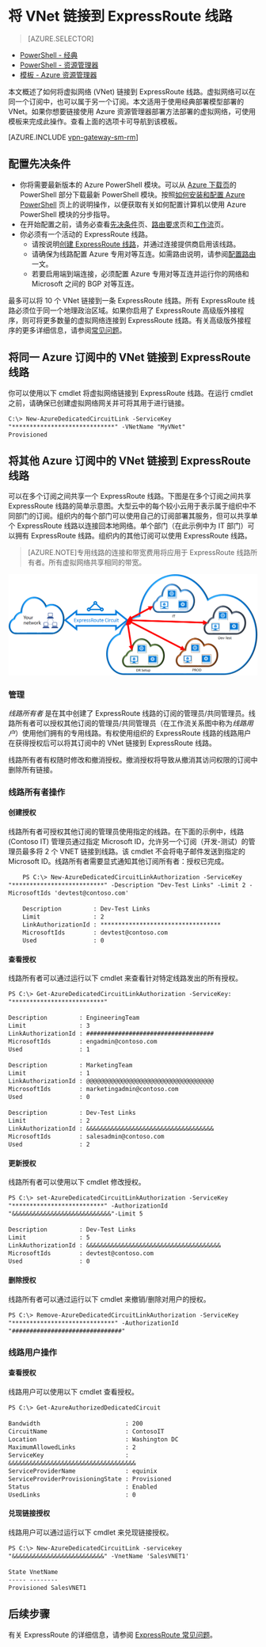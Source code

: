 <properties 
   pageTitle="将虚拟网络链接到 ExpressRoute 线路 | Windows Azure"
   description="本文档概述了如何将虚拟网络 (VNet) 链接到 ExpressRoute 线路。"
   services="expressroute"
   documentationCenter="na"
   authors="cherylmc"
   manager="carolz"
   editor=""
   tags="azure-service-management"/>
<tags 
   ms.service="expressroute"
   ms.date="11/02/2015"
   wacn.date="01/14/2016" />

# 将 VNet 链接到 ExpressRoute 线路

> [AZURE.SELECTOR]
- [PowerShell - 经典](/documentation/articles/expressroute-howto-linkvnet-classic)
- [PowerShell - 资源管理器](/documentation/articles/expressroute-howto-linkvnet-arm)  
- [模板 - Azure 资源管理器](https://github.com/Azure/azure-quickstart-templates/tree/ecad62c231848ace2fbdc36cbe3dc04a96edd58c/301-expressroute-circuit-vnet-connection)

本文概述了如何将虚拟网络 (VNet) 链接到 ExpressRoute 线路。虚拟网络可以在同一个订阅中，也可以属于另一个订阅。本文适用于使用经典部署模型部署的 VNet。如果你想要链接使用 Azure 资源管理器部署方法部署的虚拟网络，可使用模板来完成此操作。查看上面的选项卡可导航到该模板。

[AZURE.INCLUDE [vpn-gateway-sm-rm](../includes/vpn-gateway-sm-rm-include.md)] 

## 配置先决条件

- 你将需要最新版本的 Azure PowerShell 模块。可以从 [Azure 下载页](/downloads)的 PowerShell 部分下载最新 PowerShell 模块。按照[如何安装和配置 Azure PowerShell](/documentation/articles/powershell-install-configure) 页上的说明操作，以便获取有关如何配置计算机以使用 Azure PowerShell 模块的分步指导。 
- 在开始配置之前，请务必查看[先决条件](/documentation/articles/expressroute-prerequisites)页、[路由要求](/documentation/articles/expressroute-routing)页和[工作流](/documentation/articles/expressroute-workflows)页。
- 你必须有一个活动的 ExpressRoute 线路。 
	- 请按说明[创建 ExpressRoute 线路](/documentation/articles/expressroute-howto-circuit-classic)，并通过连接提供商启用该线路。 
	- 请确保为线路配置 Azure 专用对等互连。如需路由说明，请参阅[配置路由](/documentation/articles/expressroute-howto-routing-classic)一文。 
	- 若要启用端到端连接，必须配置 Azure 专用对等互连并运行你的网络和 Microsoft 之间的 BGP 对等互连。

最多可以将 10 个 VNet 链接到一条 ExpressRoute 线路。所有 ExpressRoute 线路必须位于同一个地理政治区域。如果你启用了 ExpressRoute 高级版外接程序，则可将更多数量的虚拟网络连接到 ExpressRoute 线路。有关高级版外接程序的更多详细信息，请参阅[常见问题](/documentation/articles/expressroute-faqs)。

## 将同一 Azure 订阅中的 VNet 链接到 ExpressRoute 线路

你可以使用以下 cmdlet 将虚拟网络链接到 ExpressRoute 线路。在运行 cmdlet 之前，请确保已创建虚拟网络网关并可将其用于进行链接。

	C:\> New-AzureDedicatedCircuitLink -ServiceKey "*****************************" -VNetName "MyVNet"
	Provisioned

## 将其他 Azure 订阅中的 VNet 链接到 ExpressRoute 线路

可以在多个订阅之间共享一个 ExpressRoute 线路。下图是在多个订阅之间共享 ExpressRoute 线路的简单示意图。大型云中的每个较小云用于表示属于组织中不同部门的订阅。组织内的每个部门可以使用自己的订阅部署其服务，但可以共享单个 ExpressRoute 线路以连接回本地网络。单个部门（在此示例中为 IT 部门）可以拥有 ExpressRoute 线路。组织内的其他订阅可以使用 ExpressRoute 线路。

>[AZURE.NOTE]专用线路的连接和带宽费用将应用于 ExpressRoute 线路所有者。所有虚拟网络共享相同的带宽。

![跨订阅连接](./media/expressroute-howto-linkvnet-classic/cross-subscription.png)

### 管理

*线路所有者* 是在其中创建了 ExpressRoute 线路的订阅的管理员/共同管理员。线路所有者可以授权其他订阅的管理员/共同管理员（在工作流关系图中称为*线路用户*）使用他们拥有的专用线路。有权使用组织的 ExpressRoute 线路的线路用户在获得授权后可以将其订阅中的 VNet 链接到 ExpressRoute 线路。

线路所有者有权随时修改和撤消授权。撤消授权将导致从撤消其访问权限的订阅中删除所有链接。

### 线路所有者操作 

#### 创建授权
	
线路所有者可授权其他订阅的管理员使用指定的线路。在下面的示例中，线路 (Contoso IT) 管理员通过指定 Microsoft ID，允许另一个订阅（开发-测试）的管理员最多将 2 个 VNET 链接到线路。该 cmdlet 不会将电子邮件发送到指定的 Microsoft ID。线路所有者需要显式通知其他订阅所有者：授权已完成。

		PS C:\> New-AzureDedicatedCircuitLinkAuthorization -ServiceKey "**************************" -Description "Dev-Test Links" -Limit 2 -MicrosoftIds 'devtest@contoso.com'
		
		Description         : Dev-Test Links 
		Limit               : 2 
		LinkAuthorizationId : ********************************** 
		MicrosoftIds        : devtest@contoso.com 
		Used                : 0

#### 查看授权

线路所有者可以通过运行以下 cmdlet 来查看针对特定线路发出的所有授权。

	PS C:\> Get-AzureDedicatedCircuitLinkAuthorization -ServiceKey: "**************************"
	
	Description         : EngineeringTeam 
	Limit               : 3 
	LinkAuthorizationId : #################################### 
	MicrosoftIds        : engadmin@contoso.com 
	Used                : 1 
	
	Description         : MarketingTeam 
	Limit               : 1 
	LinkAuthorizationId : @@@@@@@@@@@@@@@@@@@@@@@@@@@@@@@@@@@@ 
	MicrosoftIds        : marketingadmin@contoso.com 
	Used                : 0 
	
	Description         : Dev-Test Links 
	Limit               : 2 
	LinkAuthorizationId : &&&&&&&&&&&&&&&&&&&&&&&&&&&&&&&&&&&& 
	MicrosoftIds        : salesadmin@contoso.com 
	Used                : 2 
	

#### 更新授权

线路所有者可以使用以下 cmdlet 修改授权。

	PS C:\> set-AzureDedicatedCircuitLinkAuthorization -ServiceKey "**************************" -AuthorizationId "&&&&&&&&&&&&&&&&&&&&&&&&&&&&"-Limit 5
		
	Description         : Dev-Test Links 
	Limit               : 5 
	LinkAuthorizationId : &&&&&&&&&&&&&&&&&&&&&&&&&&&&&&&&&&&&&& 
	MicrosoftIds        : devtest@contoso.com 
	Used                : 0


#### 删除授权

线路所有者可以通过运行以下 cmdlet 来撤销/删除对用户的授权。

	PS C:\> Remove-AzureDedicatedCircuitLinkAuthorization -ServiceKey "*****************************" -AuthorizationId "###############################"


### 线路用户操作

#### 查看授权

线路用户可以使用以下 cmdlet 查看授权。

	PS C:\> Get-AzureAuthorizedDedicatedCircuit
		
	Bandwidth                        : 200
	CircuitName                      : ContosoIT
	Location                         : Washington DC
	MaximumAllowedLinks              : 2
	ServiceKey                       : &&&&&&&&&&&&&&&&&&&&&&&&&&&&&&&&&&&&
	ServiceProviderName              : equinix
	ServiceProviderProvisioningState : Provisioned
	Status                           : Enabled
	UsedLinks                        : 0

#### 兑现链接授权

线路用户可以通过运行以下 cmdlet 来兑现链接授权。

	PS C:\> New-AzureDedicatedCircuitLink -servicekey "&&&&&&&&&&&&&&&&&&&&&&&&&&" -VnetName 'SalesVNET1' 
		
	State VnetName 
	----- -------- 
	Provisioned SalesVNET1

## 后续步骤

有关 ExpressRoute 的详细信息，请参阅 [ExpressRoute 常见问题](/documentation/articles/expressroute-faqs)。

<!---HONumber=Mooncake_0104_2016-->